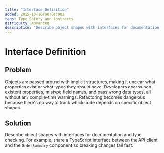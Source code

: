 ```yaml
---
title: "Interface Definition"
added: 2025-10-10T00:00:00Z
tags: Type Safety and Contracts
difficulty: Advanced
description: "Describe object shapes with interfaces for documentation and type checking."
---
```

# Interface Definition

## Problem

Objects are passed around with implicit structures, making it unclear what properties exist or what types they should have. Developers access non-existent properties, mistype field names, and pass wrong data types, all without any compile-time warnings. Refactoring becomes dangerous because there's no way to track which code depends on specific object shapes.

## Solution

Describe object shapes with interfaces for documentation and type checking. For example, share a TypeScript interface between the API client and the `OrderSummary` component so breaking changes fail fast.
